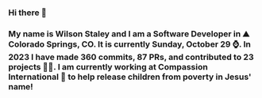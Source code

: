 ### Hi there 👋

### My name is Wilson Staley and I am a Software Developer in ⛰ Colorado Springs, CO.  It is currently Sunday, October 29 ⌚. In 2023 I have made 360 commits, 87 PRs, and contributed to 23 projects 👨‍💻. I am currently working at Compassion International 🏢 to help release children from poverty in Jesus' name!